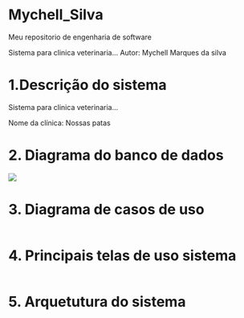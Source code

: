 # Mychell_Silva
Meu repositorio de engenharia de software

Sistema para clinica veterinaria...
Autor: Mychell Marques da silva

# 1.Descrição do sistema

Sistema para clinica veterinaria...

Nome da clínica:
Nossas patas

# 2. Diagrama do banco de dados

![](https://encrypted-tbn0.gstatic.com/images?q=tbn:ANd9GcS4HNSf62Bua9_yqcvnUdhpPnf1MHP3IxQpbQ&s)

# 3. Diagrama de casos de uso 

![]()

# 4. Principais telas de uso sistema

![]()


# 5. Arquetutura do sistema

![]()
